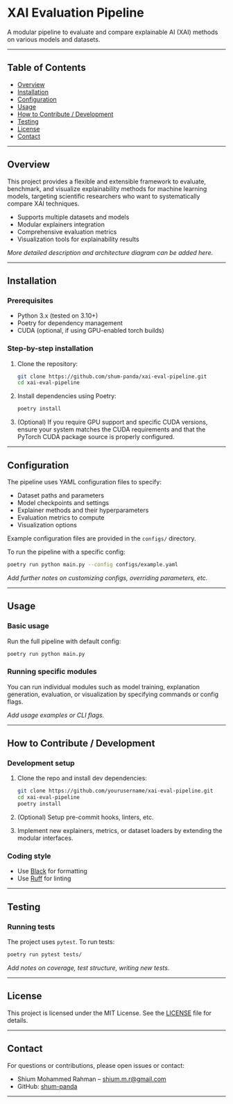 # XAI Evaluation Pipeline

A modular pipeline to evaluate and compare explainable AI (XAI) methods on various models and datasets.

---

## Table of Contents

- [Overview](#overview)  
- [Installation](#installation)  
- [Configuration](#configuration)  
- [Usage](#usage)  
- [How to Contribute / Development](#how-to-contribute--development)  
- [Testing](#testing)  
- [License](#license)  
- [Contact](#contact)  

---

## Overview

This project provides a flexible and extensible framework to evaluate, benchmark, and visualize explainability methods for machine learning models, targeting scientific researchers who want to systematically compare XAI techniques.

- Supports multiple datasets and models  
- Modular explainers integration  
- Comprehensive evaluation metrics  
- Visualization tools for explainability results

*More detailed description and architecture diagram can be added here.*

---

## Installation

### Prerequisites

- Python 3.x (tested on 3.10+)  
- Poetry for dependency management  
- CUDA (optional, if using GPU-enabled torch builds)  

### Step-by-step installation

1. Clone the repository:

   ```bash
   git clone https://github.com/shum-panda/xai-eval-pipeline.git
   cd xai-eval-pipeline
   ```

2. Install dependencies using Poetry:

   ```bash
   poetry install
   ```

3. (Optional) If you require GPU support and specific CUDA versions, ensure your system matches the CUDA requirements and that the PyTorch CUDA package source is properly configured.

---

## Configuration

The pipeline uses YAML configuration files to specify:

- Dataset paths and parameters  
- Model checkpoints and settings  
- Explainer methods and their hyperparameters  
- Evaluation metrics to compute  
- Visualization options  

Example configuration files are provided in the `configs/` directory.

To run the pipeline with a specific config:

```bash
poetry run python main.py --config configs/example.yaml
```

*Add further notes on customizing configs, overriding parameters, etc.*

---

## Usage

### Basic usage

Run the full pipeline with default config:

```bash
poetry run python main.py
```

### Running specific modules

You can run individual modules such as model training, explanation generation, evaluation, or visualization by specifying commands or config flags.  

*Add usage examples or CLI flags.*

---

## How to Contribute / Development

### Development setup

1. Clone the repo and install dev dependencies:

   ```bash
   git clone https://github.com/yourusername/xai-eval-pipeline.git
   cd xai-eval-pipeline
   poetry install
   ```

2. (Optional) Setup pre-commit hooks, linters, etc.

3. Implement new explainers, metrics, or dataset loaders by extending the modular interfaces.

### Coding style

- Use [Black](https://github.com/psf/black) for formatting  
- Use [Ruff](https://github.com/charliermarsh/ruff) for linting

---

## Testing

### Running tests

The project uses `pytest`. To run tests:

```bash
poetry run pytest tests/
```

*Add notes on coverage, test structure, writing new tests.*

---

## License

This project is licensed under the MIT License. See the [LICENSE](LICENSE) file for details.

---

## Contact

For questions or contributions, please open issues or contact:

- Shium Mohammed Rahman – shium.m.r@gmail.com  
- GitHub: [shum-panda](https://github.com/shum-panda)

---

